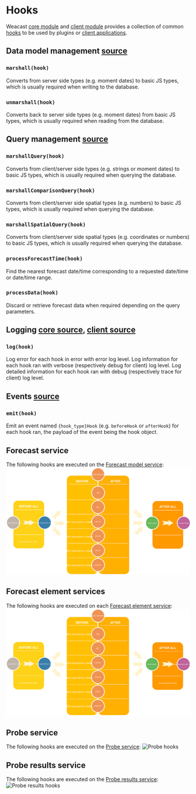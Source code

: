 # Hooks

Weacast [core module](https://github.com/weacast/weacast-core) and [client module](https://github.com/weacast/weacast-client) provides a collection of common [hooks](https://docs.feathersjs.com/api/hooks.html) to be used by plugins or [client applications](https://docs.feathersjs.com/api/client.html).

## Data model management [source](https://github.com/weacast/weacast-core/blob/master/src/hooks/marshall.js)

### `marshall(hook)`

Converts from server side types (e.g. moment dates) to basic JS types, which is usually required when writing to the database.

### `unmarshall(hook)`

Converts back to server side types (e.g. moment dates) from basic JS types, which is usually required when reading from the database.

## Query management [source](https://github.com/weacast/weacast-core/blob/master/src/hooks/query.js)

### `marshallQuery(hook)` 

Converts from client/server side types (e.g. strings or moment dates) to basic JS types, which is usually required when querying the database.

### `marshallComparisonQuery(hook)` 

Converts from client/server side spatial types (e.g. numbers) to basic JS types, which is usually required when querying the database.

### `marshallSpatialQuery(hook)` 

Converts from client/server side spatial types (e.g. coordinates or numbers) to basic JS types, which is usually required when querying the database.

### `processForecastTime(hook)`

Find the nearest forecast date/time corresponding to a requested date/time or date/time range.

### `processData(hook)`

Discard or retrieve forecast data when required depending on the query parameters.

## Logging [core source](https://github.com/weacast/weacast-core/blob/master/src/hooks/logger.js), [client source](https://github.com/weacast/weacast-client/blob/master/src/hooks/logger.js)

### `log(hook)`

Log error for each hook in error with error log level.
Log information for each hook ran with verbose (respectively debug for client) log level.
Log detailed information for each hook ran with debug (respectively trace for client) log level.

## Events [source](https://github.com/weacast/weacast-client/blob/master/src/hooks/events.js)

### `emit(hook)`

Emit an event named `{hook_type}Hook` (e.g. `beforeHook` or `afterHook`) for each hook ran, the payload of the event being the hook object.

## Forecast service

The following hooks are executed on the [Forecast model service](./FORECAST.MD):
![Forecast hooks](../images/forecast-hooks.svg)

## Forecast element services

The following hooks are executed on each [Forecast element service](./ELEMENT.MD):
![Element hooks](../images/element-hooks.svg)

## Probe service

The following hooks are executed on the [Probe service](./PROBE.MD#probes):
![Probe hooks](../images/probe-hooks.svg)

## Probe results service

The following hooks are executed on the [Probe results service](./PROBE.MD#probe-results):
![Probe results hooks](../images/probe-results-hooks.svg)


